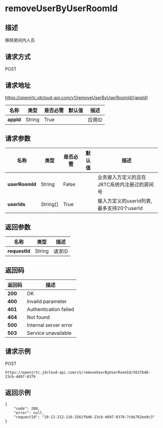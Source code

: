# removeUserByUserRoomId


## 描述
移除房间内人员


## 请求方式
POST

## 请求地址
https://openjrtc.jdcloud-api.com/v1/removeUserByUserRoomId/{appId}

|名称|类型|是否必需|默认值|描述|
|---|---|---|---|---|
|**appId**|String|True| |应用ID|

## 请求参数
|名称|类型|是否必需|默认值|描述|
|---|---|---|---|---|
|**userRoomId**|String|False| |业务接入方定义的且在JRTC系统内注册过的房间号|
|**userIds**|String[]|True| |接入方定义的userId列表,最多支持20个userId|


## 返回参数
|名称|类型|描述|
|---|---|---|
|**requestId**|String|请求ID|


## 返回码
|返回码|描述|
|---|---|
|**200**|OK|
|**400**|Invalid parameter|
|**401**|Authentication failed|
|**404**|Not found|
|**500**|Internal server error|
|**503**|Service unavailable|

## 请求示例
POST
```
https://openjrtc.jdcloud-api.com/v1/removeUserByUserRoomId/561fbd6-23cb-4697-8379

```

## 返回示例
```
{
    "code": 200, 
    "error": null, 
    "requestId": "10-12-212-116-2561fbd6-23cb-4697-8379-7cbb762ee9c3"
}
```
